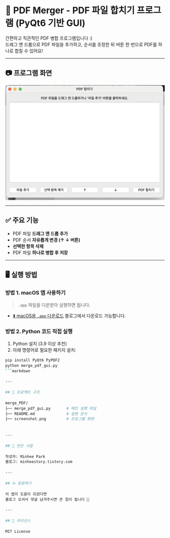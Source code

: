 # 📄 PDF Merger - PDF 파일 합치기 프로그램 (PyQt6 기반 GUI)

간편하고 직관적인 PDF 병합 프로그램입니다 :)  
드래그 앤 드롭으로 PDF 파일을 추가하고, 순서를 조정한 뒤 버튼 한 번으로 PDF를 하나로 합칠 수 있어요!

---

## 📷 프로그램 화면

![프로그램 화면](screenshot.png)

---

## ✅ 주요 기능

- PDF 파일 **드래그 앤 드롭 추가**
- PDF 순서 **자유롭게 변경 (↑ ↓ 버튼)**
- **선택한 항목 삭제**
- PDF 파일 **하나로 병합 후 저장**

---

## 🖥 실행 방법

### 방법 1. macOS 앱 사용하기

> `.app` 파일을 다운받아 실행하면 됩니다.

- [⬇️ macOS용 `.app` 다운로드](hhttps://minheestory.tistory.com)
블로그에서 다운로드 가능합니다.

### 방법 2. Python 코드 직접 실행

1. Python 설치 (3.9 이상 추천)
2. 아래 명령어로 필요한 패키지 설치:

```bash
pip install PyQt6 PyPDF2
python merge_pdf_gui.py
```markdown

---

## 📁 프로젝트 구조

merge_PDF/
├── merge_pdf_gui.py       # 메인 실행 파일
├── README.md              # 설명 문서
├── screenshot.png         # 프로그램 화면


---

## 🙋 만든 사람

작성자: Minhee Park
블로그: minheestory.tistory.com

---

## ☕ 응원하기

이 앱이 도움이 되셨다면
블로그 오셔서 댓글 남겨주시면 큰 힘이 됩니다 💖

---

## 🔗 라이선스

MIT License


